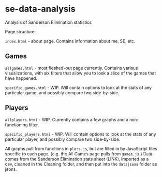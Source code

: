 # se-data-analysis
Analysis of Sanderson Elimination statistics 

Page structure:

`index.html` - about page. Contains information about me, SE, etc. 

## Games

`allgames.html` - most fleshed-out page currently. Contains various visualizations, with six filters that allow you to look a slice of the games that have happened. 

`specific_games.html` - WIP. Will contain options to look at the stats of any particular game, and possibly compare two side-by-side.


## Players

`allplayers.html` - WIP. Currently contains a few graphs and a non-functioning filter. 

`specific_players.html` - WIP. Will contain options to look at the stats of any particular player, and possibly compare two side-by-side.


All graphs pull from functions in `plots.js`, but are filled in by JavaScript files specific to each page. (e.g. the All Games page pulls from `games.js`.) Data comes from the Sanderson Elimination stats sheet (LINK), imported as a csv, cleaned in the Cleaning folder, and then put into the `datajsons` folder as jsons. 

